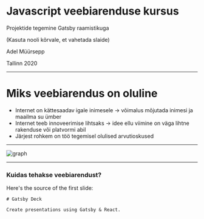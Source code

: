 # Javascript veebiarenduse kursus

Projektide tegemine Gatsby raamistikuga

(Kasuta nooli kõrvale, et vahetada slaide)

Adel Müürsepp

Tallinn 2020

---

# Miks veebiarendus on oluline
- Internet on kättesaadav igale inimesele -> võimalus mõjutada inimesi ja maailma su ümber
- Internet teeb innoveerimise lihtsaks -> idee ellu viimine on väga lihtne rakenduse või platvormi abil
- Järjest rohkem on töö tegemisel olulised arvutioskused

---
![graph](https://www.webdew.com/hs-fs/hubfs/web-developer.png?width=1200&name=web-developer.png)


---

### Kuidas tehakse veebiarendust?

Here's the source of the first slide:

    # Gatsby Deck

    Create presentations using Gatsby & React.
